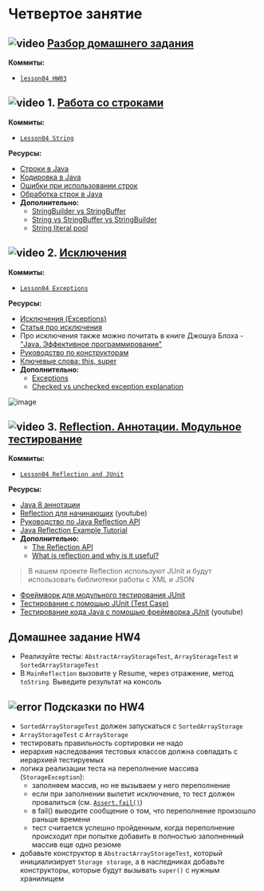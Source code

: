 
# Четвертое занятие

## ![video](https://cloud.githubusercontent.com/assets/13649199/13672715/06dbc6ce-e6e7-11e5-81a9-04fbddb9e488.png) [Разбор домашнего задания](https://drive.google.com/open?id=0B_4NpoQW1xfpQXVMb2xjRXJPdUU)
**Коммиты:**
 - [`lesson04 HW03`](https://github.com/JavaWebinar/basejava/tree/afc0cc5111434375f9da00e225ed7cbb15bbd4b7/src/ru/javawebinar/basejava/storage)

## ![video](https://cloud.githubusercontent.com/assets/13649199/13672715/06dbc6ce-e6e7-11e5-81a9-04fbddb9e488.png) 1. [Работа со строками](https://drive.google.com/open?id=0B_4NpoQW1xfpSWVLYk51M2JpRnM)
**Коммиты:**
 - [`Lesson04 String`](https://github.com/JavaWebinar/basejava/blob/7f5a5d70a63fbeea40539397b1c4b2cfb3bd272f/src/ru/javawebinar/basejava/MainString.java)

**Ресурсы:**
- [Строки в Java](https://urvanov.ru/2016/04/20/java-8-строки/)
- [Кодировка в Java](http://www.skipy.ru/technics/encodings.html)
- [Ошибки при использовании строк](http://www.skipy.ru/technics/strings.html)
- [Обработка строк в Java](https://habrahabr.ru/post/260767/)
- **Дополнительно:**
  - [StringBuilder vs StringBuffer](https://stackoverflow.com/questions/355089/difference-between-stringbuilder-and-stringbuffer?rq=1)
  - [String vs StringBuffer vs StringBuilder](https://www.journaldev.com/538/string-vs-stringbuffer-vs-stringbuilder)
  - [String literal pool](http://java67.blogspot.ru/2014/08/difference-between-string-literal-and-new-String-object-Java.html)

## ![video](https://cloud.githubusercontent.com/assets/13649199/13672715/06dbc6ce-e6e7-11e5-81a9-04fbddb9e488.png) 2. [Исключения](https://drive.google.com/open?id=0B_4NpoQW1xfpQ1BaQjc3Y3N1MTQ)
**Коммиты:**
 - [`Lesson04 Exceptions`](https://github.com/JavaWebinar/basejava/tree/da03245d2fdafa86d1f02ea242c072ca52e19f26/src/ru/javawebinar/basejava)

**Ресурсы:**
  - [Исключения (Exceptions)](http://proglang.su/java/exceptions)
  - [Статья про исключения](http://developer.alexanderklimov.ru/android/java/exception.php)
  - Про исключения также можно почитать в книге Джошуа Блоха - ["Java. Эффективное программирование"](https://www.ozon.ru/context/detail/id/21724143/)
  - [Руководство по конструкторам](https://topjava.ru/blog/rukovodstvo-po-konstruktoram-v-java)
  - [Ключевые слова: this, super](http://info.javarush.ru/grishin/2015/03/31/Разница-между-ключевыми-словами-this-и-super-в-Java.html)
  - **Дополнительно:**
    - [Exceptions](https://docs.oracle.com/javase/tutorial/essential/exceptions/)
    - [Checked vs unchecked exception explanation](https://stackoverflow.com/questions/6115896/java-checked-vs-unchecked-exception-explanation)

![image](https://cloud.githubusercontent.com/assets/18701152/15581283/4c2f5348-2374-11e6-8fd2-e4de02d2c389.png)

## ![video](https://cloud.githubusercontent.com/assets/13649199/13672715/06dbc6ce-e6e7-11e5-81a9-04fbddb9e488.png) 3. [Reflection. Аннотации. Модульное тестирование](https://drive.google.com/open?id=0B_4NpoQW1xfpT0dGZWlJbnN3bU0)
**Коммиты:**
 - [`Lesson04 Reflection and JUnit`](https://github.com/JavaWebinar/basejava/tree/c77bb7c73022fa411262c1da56953f3ef3ca3cc7)
 
**Ресурсы:**
 - [Java 8 аннотации](https://urvanov.ru/2016/03/30/java-8-аннотации/)
 - [Reflection для начинающих](https://youtu.be/XJQuBXWADZg) (youtube)
 - [Руководство по Java Reflection API](http://javadevblog.com/polnoe-rukovodstvo-po-java-reflection-api-refleksiya-na-primerah.html)
 - [Java Reflection Example Tutorial](https://www.journaldev.com/1789/java-reflection-example-tutorial)
 - **Дополнительно:**
   - [The Reflection API](https://docs.oracle.com/javase/tutorial/reflect/)
   - [What is reflection and why is it useful?](https://stackoverflow.com/questions/37628/what-is-reflection-and-why-is-it-useful)
> В нашем проекте Reflection используют JUnit и будут использовать библиотеки работы с XML и JSON
 - [Фреймворк для модульного тестирования JUnit](http://junit.org/) 
 - [Тестирование с помощью JUnit (Test Case)](http://web.archive.org/web/20190829153452/http://www.javenue.info/post/19)
 - [Тестирование кода Java с помощью фреймворка JUnit](https://www.youtube.com/watch?v=z9jEVLCF5_w) (youtube)

## Домашнее задание HW4
- Реализуйте тесты: `AbstractArrayStorageTest`, `ArrayStorageTest` и `SortedArrayStorageTest`
- В `MainReflection` вызовите у Resume, через отражение, метод `toString`. Выведите результат на консоль

## ![error](https://cloud.githubusercontent.com/assets/13649199/13672935/ef09ec1e-e6e7-11e5-9f79-d1641c05cbe6.png) Подсказки по HW4
- `SortedArrayStorageTest` должен запускаться с `SortedArrayStorage`
- `ArrayStorageTest` c `ArrayStorage`
- тестировать правильность сортировки не надо
- иерархия наследования тестовых классов должна совпадать с иерархией тестируемых
- логика реализации теста на переполнение массива (`StorageException`):
  - заполняем массив, но не вызываем у него переполнение
  - если при заполнении вылетит исключение, то тест должен провалиться (см. [`Assert.fail()`](https://stackoverflow.com/questions/3869954/whats-the-actual-use-of-fail-in-junit-test-case))
  - в fail() выводите сообщение о том, что переполнение произошло раньше времени
  - тест считается успешно пройденным, когда переполнение происходит при попытке добавить в полностью заполненный массив еще одно резюме
- добавьте конструктор в `AbstractArrayStorageTest`, который инициализирует `Storage storage`, а в наследниках добавьте конструкторы, которые будут вызывать `super()` с нужным хранилищем
